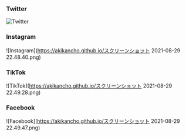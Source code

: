 ### Twitter

![Twitter](https://akikancho.github.io/スクリーンショット%202021-08-29%2022.48.13.png)

### Instagram

![Instagram](https://akikancho.github.io/スクリーンショット 2021-08-29 22.48.40.png)

### TikTok

![TikTok](https://akikancho.github.io/スクリーンショット 2021-08-29 22.49.28.png)

### Facebook

![Facebook](https://akikancho.github.io/スクリーンショット 2021-08-29 22.49.47.png)
